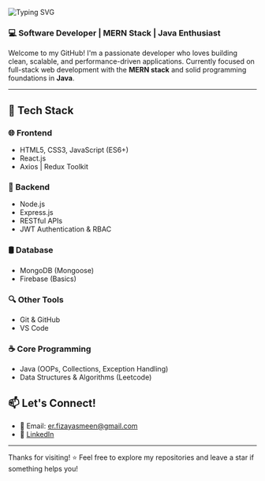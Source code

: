 ![Typing SVG](https://readme-typing-svg.demolab.com?font=Fira+Code&size=36&pause=80&color=FBAF23&center=true&vCenter=true&width=435&lines=Hi%2C+I'm+Fiza+Yasmeen)

### 💻 Software Developer | MERN Stack | Java Enthusiast

Welcome to my GitHub! I'm a passionate developer who loves building clean, scalable, and performance-driven applications. Currently focused on full-stack web development with the **MERN stack** and solid programming foundations in **Java**.

---

## 🚀 Tech Stack

### 🌐 Frontend
- HTML5, CSS3, JavaScript (ES6+)
- React.js
- Axios | Redux Toolkit

### 🧠 Backend
- Node.js
- Express.js
- RESTful APIs
- JWT Authentication & RBAC

### 🛢️ Database
- MongoDB (Mongoose)
- Firebase (Basics)

### 🔍 Other Tools
- Git & GitHub
- VS Code

### ☕ Core Programming
- Java (OOPs, Collections, Exception Handling)
- Data Structures & Algorithms (Leetcode)

## 📫 Let's Connect!
- 📧 Email: er.fizayasmeen@gmail.com
- 🔗 [LinkedIn](https://www.linkedin.com/in/er-fiza-yasmeen)

---

Thanks for visiting! ⭐ Feel free to explore my repositories and leave a star if something helps you!


<!--
**FizaYasmeen/FizaYasmeen** is a ✨ _special_ ✨ repository because its `README.md` (this file) appears on your GitHub profile.

Here are some ideas to get you started:

- 🔭 I’m currently working on ...
- 🌱 I’m currently learning ...
- 👯 I’m looking to collaborate on ...
- 🤔 I’m looking for help with ...
- 💬 Ask me about ...
- 📫 How to reach me: ...
- 😄 Pronouns: ...
- ⚡ Fun fact: ...
-->
